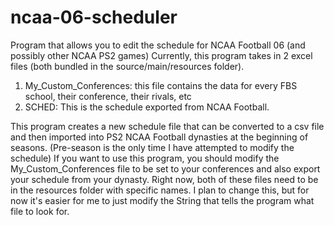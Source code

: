# ncaa-06-scheduler
Program that allows you to edit the schedule for NCAA Football 06 (and possibly other NCAA PS2 games)
Currently, this program takes in 2 excel files (both bundled in the source/main/resources folder).
1. My_Custom_Conferences: this file contains the data for every FBS school, their conference, their rivals, etc
2. SCHED: This is the schedule exported from NCAA Football. 

This program creates a new schedule file that can be converted to a csv file and then imported into PS2 NCAA Football dynasties at the beginning of seasons. (Pre-season is the only time I have attempted to modify the schedule)
If you want to use this program, you should modify the My_Custom_Conferences file to be set to your conferences and also export your schedule from your dynasty.
Right now, both of these files need to be in the resources folder with specific names. I plan to change this, but for now it's easier for me to just modify the String that tells the program what file to look for.
